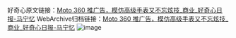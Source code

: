 好奇心原文链接：[Moto 360 推广告，模仿高级手表又不忘炫技_商业_好奇心日报-马宁忆](https://www.qdaily.com/articles/4076.html)
WebArchive归档链接：[Moto 360 推广告，模仿高级手表又不忘炫技_商业_好奇心日报-马宁忆](http://web.archive.org/web/20190623153510/https://www.qdaily.com/articles/4076.html)
![image](http://ww3.sinaimg.cn/large/007d5XDpgy1g3vdwoe2urj30u034f4qp)